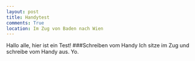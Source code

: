 ```yaml
---
layout: post
title: Handytest
comments: True
location: Im Zug von Baden nach Wien
---
```

Hallo alle, hier ist ein Test!
###Schreiben vom Handy
Ich sitze im Zug und schreibe vom Handy aus. Yo.
